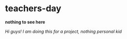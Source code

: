 # teachers-day
**nothing to see here**

*Hi guys! I am doing this for a project, nothing personal kid*
